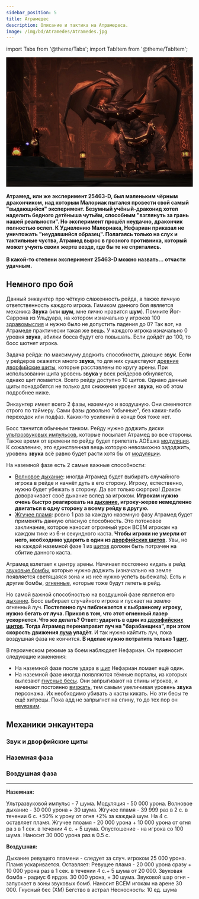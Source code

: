 ```yaml
---
sidebar_position: 5
title: Атрамедес
description: Описание и тактика на Атрамедеса.
image: /img/bd/Atramedes/Atramedes.jpg
---
```


import Tabs from '@theme/Tabs';
import TabItem from '@theme/TabItem';

<div className="text--center">

![Atramedes](/img/bd/Atramedes/Atramedes.jpg)

</div>

<div className="text--center lore_text">

<b>
Атрамед, или же эксперимент 25463-D, был маленьким чёрным дракончиком, над которым Малориак пытался провести свой самый "выдающийся" эксперимент. Безумный учёный-драконид хотел наделить бедного детёныша чутьём, способным "взглянуть за грань нашей реальности". Но эксперимент прошёл неудачно, дракончик полностью ослеп. К Удивлению Малориака, Нефариан приказал не уничтожать "неудавшийся образец". Полагаясь только на слух и тактильные чуства, Атрамед вырос в грозного противника, который может учуять своих жертв везде, где бы те не спрятались. <br/><br/> В какой-то степени эксперимент 25463-D можно назвать... отчасти удачным.
</b>
</div>

## Немного про бой

Данный энкаунтер про чёткую слаженность рейда, а также личную ответственность каждого игрока. Гимиком данного боя
является механика **Звука** (или **шум**, мне лично нравится **шум**). Помните Йог-Саррона из Ульдуара, на котором
изначально у игроков 100 [здравомыслия](https://www.wowhead.com/wotlk/ru/spell=63050) и нужно было не допустить падения
до 0? Так вот, на Атрамеде практически такая же вещь. У каждого игрока изначально 0 уровня **звука**, абилки босса будут
его повышать. Если дойдёт до 100, то босс шотнет игрока.

Задача рейда: по максимуму доджить способности, дающие **звук**. Если у рейдеров окажется много **звука**, то для них
существуют [древние дворфийские щиты](https://www.wowhead.com/cata/ru/npc=41445), которые расставлены по кругу арены.
При использовании щита уровень **звука** у всех рейдеров обнуляется, однако щит ломается. Всего рейду доступно 10 щитов.
Однако данные щиты понадобятся не только для снижения уровня  **звука**, но об этом подробнее ниже.

Энкаунтер имеет всего 2 фазы, наземную и воздушную. Они сменяются строго по таймеру. Сами фазы довольно "обычные", без
каких-либо переходок или подфаз. Каких-то усилений в конце боя тоже нет.

<Tabs>
<TabItem value="уфкер" label="Наземная фаза">

Босс танчится обычным танком. Рейду нужно доджить
диски [ультрозвуковых импульсов](https://www.wowhead.com/cata/ru/spell=77675), которые посылает Атрамед во все стороны.
Также
время от времени по рейду будет прилетать АОЕшка [модуляция](https://www.wowhead.com/cata/ru/spell=77612). К сожалению,
это
единственная вещь которую невозможно задоджить, уровень **звука** всё равно будет расти хотя бы
от [модуляции](https://www.wowhead.com/cata/ru/spell=77612).

На наземной фазе есть 2 самые важные способности:

- [Волновое дыхание](https://www.wowhead.com/cata/ru/spell=78100): иногда Атрамед будет выбирать случайного игрока в
  рейде и начнёт дуть в его сторону. Игроку, естественно, нужно будет убежать в сторону. Да вот только сюрприз! Дракон
  доворачивает своё дыхание вслед за игроком. **Игрокам нужно очень быстро реагировать
  на [дыхание](https://www.wowhead.com/cata/ru/spell=78100), игроку-жерве немедленно двигаться в одну сторону а всему
  рейду в другую.**
- [Жгучее пламя](https://www.wowhead.com/cata/ru/spell=77840): ровно 1 раз за каждую наземную фазу Атрамед будет
  применять данную опасную способность. Это потоковое заклинание, которое наносит огромный урон
  ВСЕМ игрокам на каждом тике из 6-и секундного каста. **Чтобы игроки не умерли от него, необходимо ударить в один
  из [дворфийских щитов](https://www.wowhead.com/cata/ru/npc=41445).** Увы, но на каждой наземной фазе 1
  из [щитов](https://www.wowhead.com/cata/ru/npc=41445) должен
  быть потрачен на сбитие данного каста.

</TabItem>
<TabItem value="air" label="Воздушная фаза">

Атрамед взлетает к центру арены. Начинает постоянно кидать в
рейд [звуковые бомбы](https://www.wowhead.com/cata/ru/spell=92553), которые нужно доджить (изначально на земле
появляется светящаяся зона и из неё нужно успеть выбежать). Есть и другие
бомбы, [огненные](https://www.wowhead.com/cata/ru/spell=78115), которые тоже будут лететь в рейд.

Но самой важной способностью на воздушной фазе является его [дыхание](https://www.wowhead.com/cata/ru/spell=78353). Босс
выбирает случайного игрока и пускает на землю огненный луч. **Постепенно луч пиближается к выбранному игроку, нужно
бегать от луча. Прикол в том, что этот огненный лазер ускоряется. Что же делать? Ответ: ударить в один
из [дворфийских щитов](https://www.wowhead.com/cata/ru/npc=41445). Тогда Атрамед перенаправит луч на "барабанщика", при
этом скорость
движения [луча](https://www.wowhead.com/cata/ru/spell=78353) упадёт.** И так нужно кайтить луч, пока воздушная фаза не
кончится.
**В иделае нужно потратить только 1 [щит](https://www.wowhead.com/cata/ru/npc=41445)**.

</TabItem>
</Tabs>

В <span className="red">героическом режиме</span> за боем наблюдает Нефариан. Он привносит следующие изменения:

- На наземной фазе после удара в [щит](https://www.wowhead.com/cata/ru/npc=41445) Нефариан ломает ещё один.
- На наземной фазе иногда появляются тёмные порталы, из которых
  вылезают [гнусные бесы](https://www.wowhead.com/cata/ru/npc=49740). Они запрыгивают на спины игроков, и начинают
  постоянно [визжать](https://www.wowhead.com/cata/ru/spell=92677), тем самым увеличивая уровень **звука** персонажа. Их
  необходимо убивать а касты кикать. Но эти бесы те ещё хитрецы. Пока адд не запрыгнет на спину, то до тех пор
  он [неуязвим](https://www.wowhead.com/cata/ru/spell=29309).

## Механики энкаунтера

### Звук и дворфийские щиты

### Наземная фаза

### Воздушная фаза

____________________________________________

**Наземная:**

Ультразвуковой импульс - 7 шума.
Модуляция - 50 000 урона.
Волновое дыхание - 30 000 урона + 30 шума.
Жгучее пламя - 39 999 раз в 2 с. в течении 6 с. +50% к урону от огня +2% за каждый шум. На 4 с. оставляет пламя.
Жгучее плоамя - 20 000 урона + 10 000 урона от огня ра з в 1 сек. в течении 4 с. + 5 шума.
Опустошение - на игрока со 100 шума. Наносит 30 000 урона раз в 0.5 с.

**Воздушная:**

Дыхание ревущего пламени - следует за случ. игроком 25 000 урона. Пламя ускаривается. Оставляет:
Ревущее пламя - 20 000 урона сразу + 10 000 урона раз в 1 сек. в течении 4 с.+ 5 шума от 20 000.
Звуковая бомба - радиус 6 ярдов. 30 000 урона, + 30 шума.
Звуковой шар огня - запускает в зоны звуковых бомб. Наносит ВСЕМ игокам на арене 30 000.
Гнусный бес (ХМ)
Бегство в астрал
Несносность: 10 ед. шума